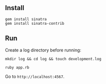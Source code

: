 ## Install

```
gem install sinatra
gem install sinatra-contrib
```

## Run

Create a log directory before running:

```
mkdir log && cd log && touch development.log
```

```
ruby app.rb
```

Go to ```http://localhost:4567```.
